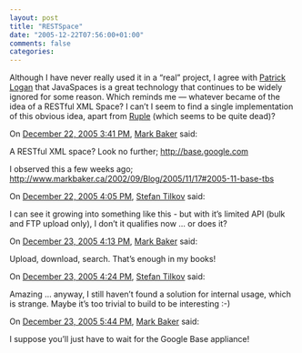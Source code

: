 ```yaml
---
layout: post
title: "RESTSpace"
date: "2005-12-22T07:56:00+01:00"
comments: false
categories: 
---
```


<p>Although I have never really used it in a &#8220;real&#8221; project, I agree with <a href="http://patricklogan.blogspot.com/2005/12/jinijavaspacesrio-and-jython.html">Patrick Logan</a> that JavaSpaces is a great technology that continues to be widely ignored for some reason. Which reminds me &#8212; whatever became of the idea of a RESTful XML Space? I can&#8217;t I seem to find a single implementation of this obvious idea, apart from <a href="http://xml.coverpages.org/tupleSpaces.html#Ruple">Ruple</a> (which seems to be quite dead)?</p>

<section class="comments">

<div class="comment" id="comment-741">
On <a href="#comment-741" title="Permalink to this comment">December 22, 2005  3:41 PM</a>, <a href="http://www.coactus.com" title="http://www.coactus.com" rel="nofollow">Mark Baker</a>
said:
<p>A RESTful XML space?  Look no further; <a href="http://base.google.com" rel="nofollow" /><a href="http://base.google.com" rel="nofollow">http://base.google.com</a></p>

<p>I observed this a few weeks ago; <a href="http://www.markbaker.ca/2002/09/Blog/2005/11/17#2005-11-base-tbs" rel="nofollow" /><a href="http://www.markbaker.ca/2002/09/Blog/2005/11/17#2005-11-base-tbs" rel="nofollow">http://www.markbaker.ca/2002/09/Blog/2005/11/17#2005-11-base-tbs</a></p>


<div class="comment" id="comment-742">
On <a href="#comment-742" title="Permalink to this comment">December 22, 2005  4:05 PM</a>, <a href="/en/staff/st/">Stefan Tilkov</a>
said:
<p>I can see it growing into something like this - but with it&#8217;s limited API (bulk and FTP upload only), I don&#8217;t it qualifies now &#8230; or does it?</p>


<div class="comment" id="comment-743">
On <a href="#comment-743" title="Permalink to this comment">December 23, 2005  4:13 PM</a>, <a href="http://www.markbaker.ca" title="http://www.markbaker.ca" rel="nofollow">Mark Baker</a>
said:
<p>Upload, download, search.  That&#8217;s enough in my books!</p>


<div class="comment" id="comment-744">
On <a href="#comment-744" title="Permalink to this comment">December 23, 2005  4:24 PM</a>, <a href="/en/staff/st/">Stefan Tilkov</a>
said:
<p>Amazing &#8230; anyway, I still haven&#8217;t found a solution for internal usage, which is strange. Maybe it&#8217;s too trivial to build to be interesting :-)</p>


<div class="comment" id="comment-745">
On <a href="#comment-745" title="Permalink to this comment">December 23, 2005  5:44 PM</a>, <a href="http://www.markbaker.ca" title="http://www.markbaker.ca" rel="nofollow">Mark Baker</a>
said:
<p>I suppose you&#8217;ll just have to wait for the Google Base appliance!</p>


</section>

